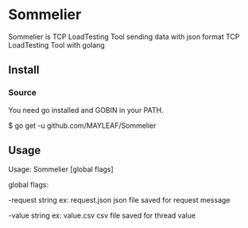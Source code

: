 # Sommelier

Sommelier is TCP LoadTesting Tool sending data with json format
TCP LoadTesting Tool with golang

## Install
### Source
You need go installed and GOBIN in your PATH.

$ go get -u github.com/MAYLEAF/Sommelier

## Usage
Usage: Sommelier [global flags]

global flags:

 -request string ex: request.json
    json file saved for request message
    
 -value string ex: value.csv
    csv file saved for thread value
